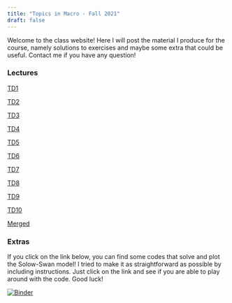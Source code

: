 ```yaml
---
title: "Topics in Macro - Fall 2021"
draft: false
---
```


Welcome to the class website! Here I will post the material I produce for the course, namely solutions to exercises and maybe some extra that could be useful. Contact me if you have any question!

### Lectures

[TD1](https://docs.google.com/viewer?url=https://github.com/Enricomattia/TopicsInMacro1TD/raw/main/lectures/TD_1.pdf)

[TD2](https://docs.google.com/viewer?url=https://github.com/Enricomattia/TopicsInMacro1TD/raw/main/lectures/TD_2.pdf)

[TD3](https://docs.google.com/viewer?url=https://github.com/Enricomattia/TopicsInMacro1TD/raw/main/lectures/TD_3.pdf)

[TD4](https://docs.google.com/viewer?url=https://github.com/Enricomattia/TopicsInMacro1TD/raw/main/lectures/TD_4.pdf)

[TD5](https://docs.google.com/viewer?url=https://github.com/Enricomattia/TopicsInMacro1TD/raw/main/lectures/TD_5.pdf)

[TD6](https://docs.google.com/viewer?url=https://github.com/Enricomattia/TopicsInMacro1TD/raw/main/lectures/TD_6.pdf)

[TD7](https://docs.google.com/viewer?url=https://github.com/Enricomattia/TopicsInMacro1TD/raw/main/lectures/TD_7.pdf)

[TD8](https://docs.google.com/viewer?url=https://github.com/Enricomattia/TopicsInMacro1TD/raw/main/lectures/TD_8.pdf)

[TD9](https://docs.google.com/viewer?url=https://github.com/Enricomattia/TopicsInMacro1TD/raw/main/lectures/TD_9.pdf)

[TD10](https://docs.google.com/viewer?url=https://github.com/Enricomattia/TopicsInMacro1TD/raw/main/lectures/TD_10.pdf)

[Merged](https://docs.google.com/viewer?url=https://github.com/Enricomattia/TopicsInMacro1TD/raw/main/lectures/Merged.pdf)

### Extras

If you click on the link below, you can find some codes that solve and plot the Solow-Swan model! I tried to make it as straightforward as possible by including instructions. Just click on the link and see if you are able to play around with the code. Good luck!

[![Binder](https://mybinder.org/badge_logo.svg)](https://mybinder.org/v2/gh/Enricomattia/TopicsInMacro1TD/HEAD?filepath=solow-swan.ipynb)




